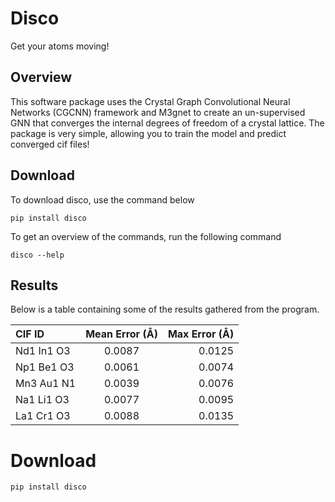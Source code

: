# Disco

Get your atoms moving!

## Overview

This software package uses the Crystal Graph Convolutional Neural Networks (CGCNN) framework and M3gnet to create an un-supervised GNN that converges the internal degrees of freedom of a crystal lattice. The package is very simple, allowing you to train the model and predict converged cif files! 

## Download

To download disco, use the command below

```
pip install disco
```

To get an overview of the commands, run the following command

```
disco --help
```

## Results

Below is a table containing some of the results gathered from the program.

| CIF ID     | Mean Error (Å) | Max Error (Å) |
| :---------- | :--------------: | -------------: |
| Nd1 In1 O3 | 0.0087         | 0.0125        |
| Np1 Be1 O3 | 0.0061         | 0.0074        |
| Mn3 Au1 N1 | 0.0039         | 0.0076        |
| Na1 Li1 O3 | 0.0077         | 0.0095        |
| La1 Cr1 O3 | 0.0088         | 0.0135        |



# Download

```
pip install disco
```

